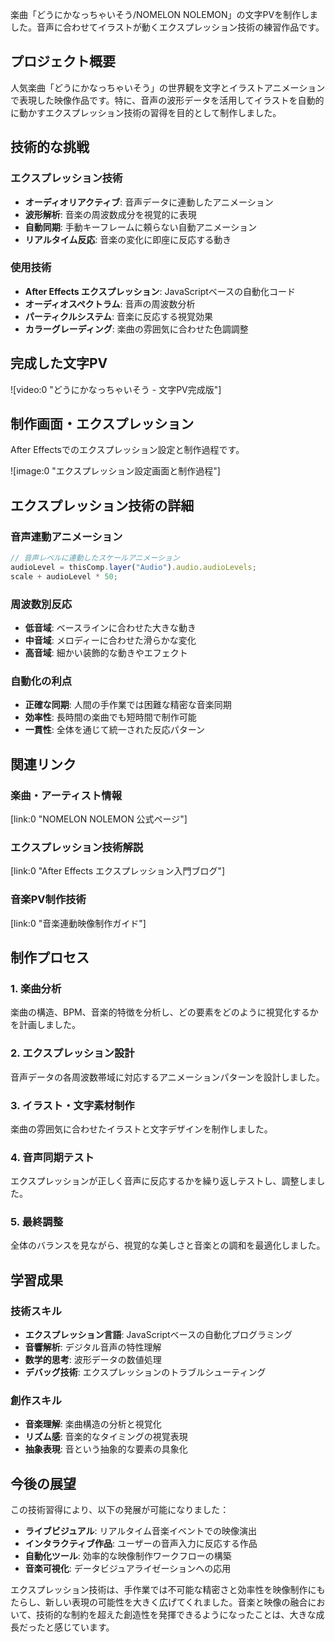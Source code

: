 楽曲「どうにかなっちゃいそう/NOMELON NOLEMON」の文字PVを制作しました。音声に合わせてイラストが動くエクスプレッション技術の練習作品です。

## プロジェクト概要

人気楽曲「どうにかなっちゃいそう」の世界観を文字とイラストアニメーションで表現した映像作品です。特に、音声の波形データを活用してイラストを自動的に動かすエクスプレッション技術の習得を目的として制作しました。

## 技術的な挑戦

### エクスプレッション技術

- **オーディオリアクティブ**: 音声データに連動したアニメーション
- **波形解析**: 音楽の周波数成分を視覚的に表現
- **自動同期**: 手動キーフレームに頼らない自動アニメーション
- **リアルタイム反応**: 音楽の変化に即座に反応する動き

### 使用技術

- **After Effects エクスプレッション**: JavaScriptベースの自動化コード
- **オーディオスペクトラム**: 音声の周波数分析
- **パーティクルシステム**: 音楽に反応する視覚効果
- **カラーグレーディング**: 楽曲の雰囲気に合わせた色調調整

## 完成した文字PV

![video:0 "どうにかなっちゃいそう - 文字PV完成版"]

## 制作画面・エクスプレッション

After Effectsでのエクスプレッション設定と制作過程です。

![image:0 "エクスプレッション設定画面と制作過程"]

## エクスプレッション技術の詳細

### 音声連動アニメーション

```javascript
// 音声レベルに連動したスケールアニメーション
audioLevel = thisComp.layer("Audio").audio.audioLevels;
scale + audioLevel * 50;
```

### 周波数別反応

- **低音域**: ベースラインに合わせた大きな動き
- **中音域**: メロディーに合わせた滑らかな変化
- **高音域**: 細かい装飾的な動きやエフェクト

### 自動化の利点

- **正確な同期**: 人間の手作業では困難な精密な音楽同期
- **効率性**: 長時間の楽曲でも短時間で制作可能
- **一貫性**: 全体を通じて統一された反応パターン

## 関連リンク

### 楽曲・アーティスト情報

[link:0 "NOMELON NOLEMON 公式ページ"]

### エクスプレッション技術解説

[link:0 "After Effects エクスプレッション入門ブログ"]

### 音楽PV制作技術

[link:0 "音楽連動映像制作ガイド"]

## 制作プロセス

### 1. 楽曲分析

楽曲の構造、BPM、音楽的特徴を分析し、どの要素をどのように視覚化するかを計画しました。

### 2. エクスプレッション設計

音声データの各周波数帯域に対応するアニメーションパターンを設計しました。

### 3. イラスト・文字素材制作

楽曲の雰囲気に合わせたイラストと文字デザインを制作しました。

### 4. 音声同期テスト

エクスプレッションが正しく音声に反応するかを繰り返しテストし、調整しました。

### 5. 最終調整

全体のバランスを見ながら、視覚的な美しさと音楽との調和を最適化しました。

## 学習成果

### 技術スキル

- **エクスプレッション言語**: JavaScriptベースの自動化プログラミング
- **音響解析**: デジタル音声の特性理解
- **数学的思考**: 波形データの数値処理
- **デバッグ技術**: エクスプレッションのトラブルシューティング

### 創作スキル

- **音楽理解**: 楽曲構造の分析と視覚化
- **リズム感**: 音楽的なタイミングの視覚表現
- **抽象表現**: 音という抽象的な要素の具象化

## 今後の展望

この技術習得により、以下の発展が可能になりました：

- **ライブビジュアル**: リアルタイム音楽イベントでの映像演出
- **インタラクティブ作品**: ユーザーの音声入力に反応する作品
- **自動化ツール**: 効率的な映像制作ワークフローの構築
- **音楽可視化**: データビジュアライゼーションへの応用

エクスプレッション技術は、手作業では不可能な精密さと効率性を映像制作にもたらし、新しい表現の可能性を大きく広げてくれました。音楽と映像の融合において、技術的な制約を超えた創造性を発揮できるようになったことは、大きな成長だったと感じています。

